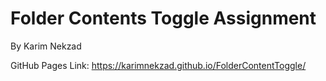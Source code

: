 # Folder Contents Toggle Assignment
By Karim Nekzad

GitHub Pages Link:  https://karimnekzad.github.io/FolderContentToggle/
